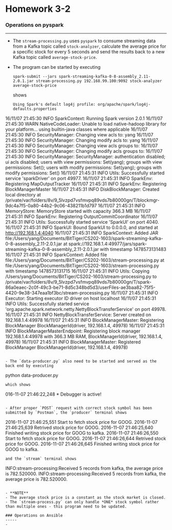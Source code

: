 # Homework 3-2

### Operations on pyspark
-----
- The `stream-processing.py` uses `pyspark` to consume streaming data from a Kafka topic called `stock-analyzer`, calculate the average price for a specific stock for every 5 seconds and send the results back to a new Kafka topic called `average-stock-price`.

- The program can be started by executing
  ```
  spark-submit --jars spark-streaming-kafka-0-8-assembly_2.11-2.0.1.jar stream-processing.py 192.168.99.100:9092 stock-analyzer average-stock-price
  ```
  shows
  ```
  Using Spark's default log4j profile: org/apache/spark/log4j-defaults.properties
16/11/07 21:45:30 INFO SparkContext: Running Spark version 2.0.1
16/11/07 21:45:30 WARN NativeCodeLoader: Unable to load native-hadoop library for your platform... using builtin-java classes where applicable
16/11/07 21:45:30 INFO SecurityManager: Changing view acls to: yang
16/11/07 21:45:30 INFO SecurityManager: Changing modify acls to: yang
16/11/07 21:45:30 INFO SecurityManager: Changing view acls groups to:
16/11/07 21:45:30 INFO SecurityManager: Changing modify acls groups to:
16/11/07 21:45:30 INFO SecurityManager: SecurityManager: authentication disabled; ui acls disabled; users  with view permissions: Set(yang); groups with view permissions: Set(); users  with modify permissions: Set(yang); groups with modify permissions: Set()
16/11/07 21:45:31 INFO Utils: Successfully started service 'sparkDriver' on port 49977.
16/11/07 21:45:31 INFO SparkEnv: Registering MapOutputTracker
16/11/07 21:45:31 INFO SparkEnv: Registering BlockManagerMaster
16/11/07 21:45:31 INFO DiskBlockManager: Created local directory at /private/var/folders/8v/9_5lvzpd7vsfmvpq89vds7b80000gn/T/blockmgr-9dc4a7f5-0a80-44b2-9c06-438211b1d797
16/11/07 21:45:31 INFO MemoryStore: MemoryStore started with capacity 366.3 MB
16/11/07 21:45:31 INFO SparkEnv: Registering OutputCommitCoordinator
16/11/07 21:45:31 INFO Utils: Successfully started service 'SparkUI' on port 4040.
16/11/07 21:45:31 INFO SparkUI: Bound SparkUI to 0.0.0.0, and started at http://192.168.1.4:4040
16/11/07 21:45:31 INFO SparkContext: Added JAR file:/Users/yang/Documents/BitTiger/CS202-1603/spark-streaming-kafka-0-8-assembly_2.11-2.0.1.jar at spark://192.168.1.4:49977/jars/spark-streaming-kafka-0-8-assembly_2.11-2.0.1.jar with timestamp 1478573131483
16/11/07 21:45:31 INFO SparkContext: Added file file:/Users/yang/Documents/BitTiger/CS202-1603/stream-processing.py at file:/Users/yang/Documents/BitTiger/CS202-1603/stream-processing.py with timestamp 1478573131715
16/11/07 21:45:31 INFO Utils: Copying /Users/yang/Documents/BitTiger/CS202-1603/stream-processing.py to /private/var/folders/8v/9_5lvzpd7vsfmvpq89vds7b80000gn/T/spark-86a0eaec-2c0f-49c3-be71-8d5c348bd5d3/userFiles-ae3baa82-75f5-4420-9e38-347eaa1bf3bc/stream-processing.py
16/11/07 21:45:31 INFO Executor: Starting executor ID driver on host localhost
16/11/07 21:45:31 INFO Utils: Successfully started service 'org.apache.spark.network.netty.NettyBlockTransferService' on port 49978.
16/11/07 21:45:31 INFO NettyBlockTransferService: Server created on 192.168.1.4:49978
16/11/07 21:45:31 INFO BlockManagerMaster: Registering BlockManager BlockManagerId(driver, 192.168.1.4, 49978)
16/11/07 21:45:31 INFO BlockManagerMasterEndpoint: Registering block manager 192.168.1.4:49978 with 366.3 MB RAM, BlockManagerId(driver, 192.168.1.4, 49978)
16/11/07 21:45:31 INFO BlockManagerMaster: Registered BlockManager BlockManagerId(driver, 192.168.1.4, 49978)
  ```

- The `data-producer.py` also need to be started and served as the back end by executing
  ```
  python data-producer.py
  ```
  which shows
  ```
  016-11-07 21:46:22,248  * Debugger is active!
  ```

- After proper `POST` request with correct stock symbol has been submitted by `Postman`, the `producer` terminal shows
  ```
  2016-11-07 21:46:25,551 Start to fetch stock price for GOOG.
2016-11-07 21:46:25,639 Retrived stock price for GOOG.
2016-11-07 21:46:25,640 Finished writing stock price for GOOG to kafka.
2016-11-07 21:46:26,550 Start to fetch stock price for GOOG.
2016-11-07 21:46:26,644 Retrived stock price for GOOG.
2016-11-07 21:46:26,645 Finished writing stock price for GOOG to kafka.
  ```
  and the `stream` terminal shows
  ```
  INFO:stream-processing:Received 5 records from kafka, the average price is 782.520000.
INFO:stream-processing:Received 5 records from kafka, the average price is 782.520000.
  ```

- **NOTE**
  - The average stock price is a constant as the stock market is closed.
  - The `stream-process.py` can only handle *ONE* stock symbol rather than multiple ones - this program need to be updated.

### Operations on Ansible
-----
- 

